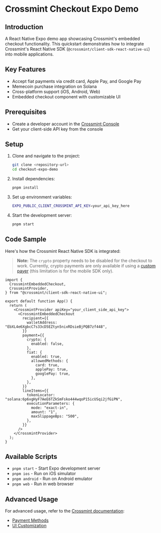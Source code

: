 # Crossmint Checkout Expo Demo

## Introduction

A React Native Expo demo app showcasing Crossmint's embedded checkout functionality. This quickstart demonstrates how to integrate Crossmint's React Native SDK (`@crossmint/client-sdk-react-native-ui`) into mobile applications.

## Key Features

- Accept fiat payments via credit card, Apple Pay, and Google Pay
- Memecoin purchase integration on Solana
- Cross-platform support (iOS, Android, Web)
- Embedded checkout component with customizable UI

## Prerequisites

- Create a developer account in the [Crossmint Console](https://staging.crossmint.com/)
- Get your client-side API key from the console

## Setup

1. Clone and navigate to the project:

   ```bash
   git clone <repository-url>
   cd checkout-expo-demo
   ```

2. Install dependencies:

   ```bash
   pnpm install
   ```

3. Set up environment variables:

   ```bash
   EXPO_PUBLIC_CLIENT_CROSSMINT_API_KEY=your_api_key_here
   ```

4. Start the development server:

   ```bash
   pnpm start
   ```

## Code Sample

Here's how the Crossmint React Native SDK is integrated:

> **Note:** The `crypto` property needs to be disabled for the checkout to work. Currently, crypto payments are only available if using a [custom payer](https://docs.crossmint.com/payments/embedded/guides/custom-payer#custom-payer) (this limitation is for the mobile SDK only).

```tsx
import {
  CrossmintEmbeddedCheckout,
  CrossmintProvider,
} from "@crossmint/client-sdk-react-native-ui";

export default function App() {
  return (
    <CrossmintProvider apiKey="your_client_side_api_key">
      <CrossmintEmbeddedCheckout
        recipient={{
          walletAddress: "EbXL4e6XgbcC7s33cD5EZtyn5nixRDsieBjPQB7zf448",
        }}
        payment={{
          crypto: {
            enabled: false,
          },
          fiat: {
            enabled: true,
            allowedMethods: {
              card: true,
              applePay: true,
              googlePay: true,
            },
          },
        }}
        lineItems={{
          tokenLocator: "solana:6p6xgHyF7AeE6TZkSmFsko444wqoP15icUSqi2jfGiPN",
          executionParameters: {
            mode: "exact-in",
            amount: "1",
            maxSlippageBps: "500",
          },
        }}
      />
    </CrossmintProvider>
  );
}
```

## Available Scripts

- `pnpm start` - Start Expo development server
- `pnpm ios` - Run on iOS simulator
- `pnpm android` - Run on Android emulator
- `pnpm web` - Run in web browser

## Advanced Usage

For advanced usage, refer to the [Crossmint documentation](https://docs.crossmint.com/):

- [Payment Methods](https://docs.crossmint.com/payments/embedded/guides/payment-methods)
- [UI Customization](https://docs.crossmint.com/payments/embedded/guides/ui-customization)
